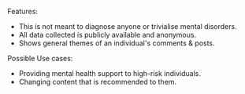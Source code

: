 Features:

- This is not meant to diagnose anyone or trivialise mental disorders.
- All data collected is publicly available and anonymous.
- Shows general themes of an individual's comments & posts.


Possible Use cases:

- Providing mental health support to high-risk individuals.
- Changing content that is recommended to them.
